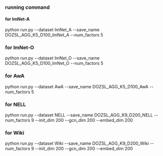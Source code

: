 ### running command

#### for ImNet-A

python run.py --dataset ImNet_A --save_name DOZSL_AGG_K5_D100_ImNet_A --num_factors 5

### for ImNet-O
python run.py --dataset ImNet_O --save_name DOZSL_AGG_K5_D100_ImNet_O --num_factors 5

### for AwA
python run.py --dataset AwA --save_name DOZSL_AGG_K5_D100_AwA --num_factors 5


### for NELL
python run.py --dataset NELL --save_name DOZSL_AGG_K9_D200_NELL --num_factors 9 --init_dim 200 --gcn_dim 200 --embed_dim 200



### for Wiki
python run.py --dataset Wiki --save_name DOZSL_AGG_K9_D200_Wiki --num_factors 9 --init_dim 200 --gcn_dim 200 --embed_dim 200


